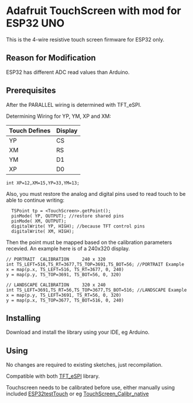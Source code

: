 # Adafruit TouchScreen with mod for ESP32 UNO

This is the 4-wire resistive touch screen firmware for ESP32 only.

## Reason for Modification

ESP32 has different ADC read values than Arduino.

## Prerequisites

After the PARALLEL wiring is determined with TFT_eSPI.

Determining Wiring for YP, YM, XP and XM:

Touch Defines | Display |
--------------|---------|
YP |   CS |
XM |   RS |
YM |    D1 |
XP |    D0 |
```
int XP=12,XM=15,YP=33,YM=13;
```
Also, you must restore the analog and digital pins used to read touch to be able to continue writing:
```
  TSPoint tp = <TouchScreen>.getPoint();
  pinMode( YP, OUTPUT); //restore shared pins
  pinMode( XM, OUTPUT);
  digitalWrite( YP, HIGH); //because TFT control pins
  digitalWrite( XM, HIGH);
```
Then the point must be mapped based on the calibration parameters recevied. An example here is of a 240x320 display.
```
// PORTRAIT  CALIBRATION     240 x 320
int TS_LEFT=516,TS_RT=3677,TS_TOP=3691,TS_BOT=56; //PORTRAIT Example
x = map(p.x, TS_LEFT=516, TS_RT=3677, 0, 240)
y = map(p.y, TS_TOP=3691, TS_BOT=56, 0, 320)

// LANDSCAPE CALIBRATION     320 x 240
int TS_LEFT=3691,TS_RT=56,TS_TOP=3677,TS_BOT=516; //LANDSCAPE Example
x = map(p.y, TS_LEFT=3691, TS_RT=56, 0, 320)
y = map(p.x, TS_TOP=3677, TS_BOT=516, 0, 240)
```

## Installing

Download and install the library using your IDE, eg Arduino. 

## Using

No changes are required to existing sketches, just recompilation.

Compatible with both [TFT_eSPI](https://github.com/Bodmer/TFT_eSPI) library.

Touchscreen needs to be calibrated before use, either manually using included [ESP32testTouch](examples/ESP32testTouch) or eg  [TouchScreen_Calibr_native](https://github.com/prenticedavid/MCUFRIEND_kbv/tree/master/examples/TouchScreen_Calibr_native)
